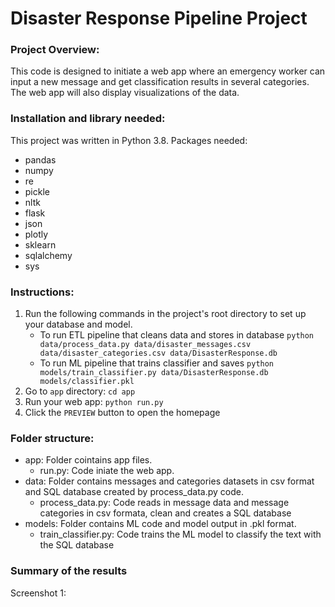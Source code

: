 # Disaster Response Pipeline Project

### Project Overview:
This code is designed to initiate a web app where an emergency worker can input a new message and get classification results in several categories. The web app will also display visualizations of the data.

### Installation and library needed:
This project was written in Python 3.8. Packages needed:
- pandas
- numpy
- re
- pickle
- nltk
- flask
- json
- plotly
- sklearn
- sqlalchemy
- sys

### Instructions:
1. Run the following commands in the project's root directory to set up your database and model.
    - To run ETL pipeline that cleans data and stores in database
        `python data/process_data.py data/disaster_messages.csv data/disaster_categories.csv data/DisasterResponse.db`
    - To run ML pipeline that trains classifier and saves
        `python models/train_classifier.py data/DisasterResponse.db models/classifier.pkl`
2. Go to `app` directory: `cd app`
3. Run your web app: `python run.py`
4. Click the `PREVIEW` button to open the homepage

### Folder structure:
- app: Folder cointains app files.
    - run.py: Code iniate the web app.
- data: Folder contains messages and categories datasets in csv format and SQL database created by process_data.py code.
    - process_data.py: Code reads in message data and message categories in csv formata, clean and creates a SQL database
- models: Folder contains ML code and model output in .pkl format.
    - train_classifier.py: Code trains the ML model to classify the text with the SQL database

### Summary of the results
Screenshot 1:
